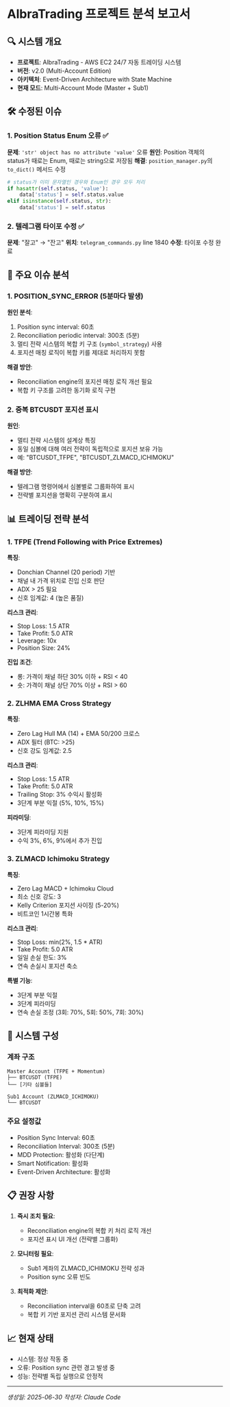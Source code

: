 # AlbraTrading 프로젝트 분석 보고서

## 🔍 시스템 개요
- **프로젝트**: AlbraTrading - AWS EC2 24/7 자동 트레이딩 시스템
- **버전**: v2.0 (Multi-Account Edition)
- **아키텍처**: Event-Driven Architecture with State Machine
- **현재 모드**: Multi-Account Mode (Master + Sub1)

## 🛠️ 수정된 이슈

### 1. Position Status Enum 오류 ✅
**문제**: `'str' object has no attribute 'value'` 오류
**원인**: Position 객체의 status가 때로는 Enum, 때로는 string으로 저장됨
**해결**: `position_manager.py`의 `to_dict()` 메서드 수정
```python
# status가 이미 문자열인 경우와 Enum인 경우 모두 처리
if hasattr(self.status, 'value'):
    data['status'] = self.status.value
elif isinstance(self.status, str):
    data['status'] = self.status
```

### 2. 텔레그램 타이포 수정 ✅
**문제**: "잘고" → "잔고"
**위치**: `telegram_commands.py` line 1840
**수정**: 타이포 수정 완료

## 🚨 주요 이슈 분석

### 1. POSITION_SYNC_ERROR (5분마다 발생)
**원인 분석**:
1. Position sync interval: 60초
2. Reconciliation periodic interval: 300초 (5분)
3. 멀티 전략 시스템의 복합 키 구조 (`symbol_strategy`) 사용
4. 포지션 매칭 로직이 복합 키를 제대로 처리하지 못함

**해결 방안**:
- Reconciliation engine의 포지션 매칭 로직 개선 필요
- 복합 키 구조를 고려한 동기화 로직 구현

### 2. 중복 BTCUSDT 포지션 표시
**원인**: 
- 멀티 전략 시스템의 설계상 특징
- 동일 심볼에 대해 여러 전략이 독립적으로 포지션 보유 가능
- 예: "BTCUSDT_TFPE", "BTCUSDT_ZLMACD_ICHIMOKU"

**해결 방안**:
- 텔레그램 명령어에서 심볼별로 그룹화하여 표시
- 전략별 포지션을 명확히 구분하여 표시

## 📊 트레이딩 전략 분석

### 1. TFPE (Trend Following with Price Extremes)
**특징**:
- Donchian Channel (20 period) 기반
- 채널 내 가격 위치로 진입 신호 판단
- ADX > 25 필요
- 신호 임계값: 4 (높은 품질)

**리스크 관리**:
- Stop Loss: 1.5 ATR
- Take Profit: 5.0 ATR
- Leverage: 10x
- Position Size: 24%

**진입 조건**:
- 롱: 가격이 채널 하단 30% 이하 + RSI < 40
- 숏: 가격이 채널 상단 70% 이상 + RSI > 60

### 2. ZLHMA EMA Cross Strategy
**특징**:
- Zero Lag Hull MA (14) + EMA 50/200 크로스
- ADX 필터 (BTC: >25)
- 신호 강도 임계값: 2.5

**리스크 관리**:
- Stop Loss: 1.5 ATR
- Take Profit: 5.0 ATR
- Trailing Stop: 3% 수익시 활성화
- 3단계 부분 익절 (5%, 10%, 15%)

**피라미딩**:
- 3단계 피라미딩 지원
- 수익 3%, 6%, 9%에서 추가 진입

### 3. ZLMACD Ichimoku Strategy
**특징**:
- Zero Lag MACD + Ichimoku Cloud
- 최소 신호 강도: 3
- Kelly Criterion 포지션 사이징 (5-20%)
- 비트코인 1시간봉 특화

**리스크 관리**:
- Stop Loss: min(2%, 1.5 * ATR)
- Take Profit: 5.0 ATR
- 일일 손실 한도: 3%
- 연속 손실시 포지션 축소

**특별 기능**:
- 3단계 부분 익절
- 3단계 피라미딩
- 연속 손실 조정 (3회: 70%, 5회: 50%, 7회: 30%)

## 🔧 시스템 구성

### 계좌 구조
```
Master Account (TFPE + Momentum)
├── BTCUSDT (TFPE)
└── [기타 심볼들]

Sub1 Account (ZLMACD_ICHIMOKU)
└── BTCUSDT
```

### 주요 설정값
- Position Sync Interval: 60초
- Reconciliation Interval: 300초 (5분)
- MDD Protection: 활성화 (다단계)
- Smart Notification: 활성화
- Event-Driven Architecture: 활성화

## 📋 권장 사항

1. **즉시 조치 필요**:
   - Reconciliation engine의 복합 키 처리 로직 개선
   - 포지션 표시 UI 개선 (전략별 그룹화)

2. **모니터링 필요**:
   - Sub1 계좌의 ZLMACD_ICHIMOKU 전략 성과
   - Position sync 오류 빈도

3. **최적화 제안**:
   - Reconciliation interval을 60초로 단축 고려
   - 복합 키 기반 포지션 관리 시스템 문서화

## 📈 현재 상태
- 시스템: 정상 작동 중
- 오류: Position sync 관련 경고 발생 중
- 성능: 전략별 독립 실행으로 안정적

---
*생성일: 2025-06-30*
*작성자: Claude Code*